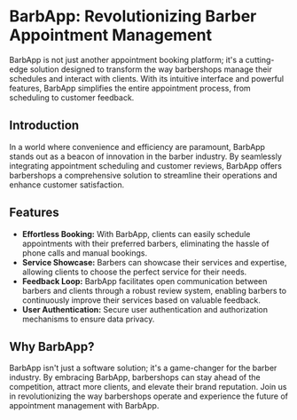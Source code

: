 # BarbApp: Revolutionizing Barber Appointment Management

BarbApp is not just another appointment booking platform; it's a cutting-edge solution designed to transform the way barbershops manage their schedules and interact with clients. With its intuitive interface and powerful features, BarbApp simplifies the entire appointment process, from scheduling to customer feedback.

## Introduction

In a world where convenience and efficiency are paramount, BarbApp stands out as a beacon of innovation in the barber industry. By seamlessly integrating appointment scheduling and customer reviews, BarbApp offers barbershops a comprehensive solution to streamline their operations and enhance customer satisfaction.

## Features

- **Effortless Booking:** With BarbApp, clients can easily schedule appointments with their preferred barbers, eliminating the hassle of phone calls and manual bookings.
- **Service Showcase:** Barbers can showcase their services and expertise, allowing clients to choose the perfect service for their needs.
- **Feedback Loop:** BarbApp facilitates open communication between barbers and clients through a robust review system, enabling barbers to continuously improve their services based on valuable feedback.
- **User Authentication:** Secure user authentication and authorization mechanisms to ensure data privacy.

## Why BarbApp?

BarbApp isn't just a software solution; it's a game-changer for the barber industry. By embracing BarbApp, barbershops can stay ahead of the competition, attract more clients, and elevate their brand reputation. Join us in revolutionizing the way barbershops operate and experience the future of appointment management with BarbApp.

